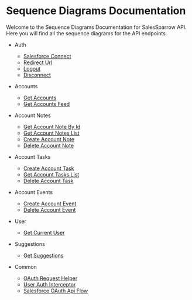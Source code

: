 # Sequence Diagrams Documentation

Welcome to the Sequence Diagrams Documentation for SalesSparrow API.
Here you will find all the sequence diagrams for the API endpoints.

- Auth
  - [Salesforce Connect](./Auth/SalesforceConnect.mermaid)
  - [Redirect Url](./Auth/RedirectUrl.mermaid)
  - [Logout](./Auth/Logout.mermaid)
  - [Disconnect](./Auth/Disconnect.mermaid)

- Accounts
  - [Get Accounts](./Accounts/GetAccounts.mermaid)
  - [Get Accounts Feed](./Accounts/GetAccountsFeed.mermaid)
  
- Account Notes
  - [Get Account Note By Id](./AccountNotes/GetNoteById.mermaid)
  - [Get Account Notes List](./AccountNotes/GetNotesList.mermaid)
  - [Create Account Note](./AccountNotes/CreateNote.mermaid)
  - [Delete Account Note](./AccountNotes/DeleteNote.mermaid)

- Account Tasks
  - [Create Account Task](./AccountTasks/CreateTask.mermaid)
  - [Get Account Tasks List](./AccountTasks/GetTasksList.mermaid)
  - [Delete Account Task](./AccountTasks/DeleteTask.mermaid)

- Account Events
  - [Create Account Event](./AccountEvents/CreateEvent.mermaid)
  - [Delete Account Event](./AccountEvents/DeleteEvent.mermaid)

- User
  - [Get Current User](./User/GetCurrentUser.mermaid)
  
- Suggestions
  - [Get Suggestions](./Suggestions/GetCrmActionSuggestions.mermaid)

- Common
  - [OAuth Request Helper](./Common/OAuthRequestHelper.mermaid)
  - [User Auth Interceptor](./Common/UserAuthIntercepter.mermaid)
  - [Salesforce OAuth Api Flow](./Common/SalesforceOAuthApiFlow.mermaid)
